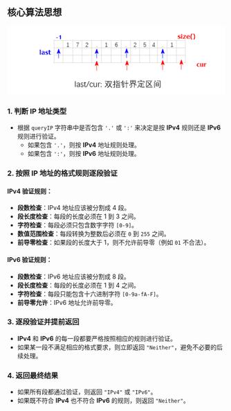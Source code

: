 ## 核心算法思想
<div align="center">
    <img src="images/0468_001.png" alt="示例图片">
</div>   

### 1. 判断 IP 地址类型
- 根据 `queryIP` 字符串中是否包含 `'.'` 或 `':'` 来决定是按 **IPv4** 规则还是 **IPv6** 规则进行验证。
  - 如果包含 `'.'`，则按 **IPv4** 地址规则处理。
  - 如果包含 `':'`，则按 **IPv6** 地址规则处理。

### 2. 按照 IP 地址的格式规则逐段验证

#### IPv4 验证规则：
- **段数检查**：IPv4 地址应该被分割成 4 段。
- **段长度检查**：每段的长度必须在 1 到 3 之间。
- **字符检查**：每段必须只包含数字字符 `[0-9]`。
- **数值范围检查**：每段转换为整数后必须在 `0` 到 `255` 之间。
- **前导零检查**：如果段的长度大于 1，则不允许前导零（例如 `01` 不合法）。

#### IPv6 验证规则：
- **段数检查**：IPv6 地址应该被分割成 8 段。
- **段长度检查**：每段的长度必须在 1 到 4 之间。
- **字符检查**：每段只能包含十六进制字符 `[0-9a-fA-F]`。
- **前导零允许**：IPv6 地址允许前导零。

### 3. 逐段验证并提前返回
- **IPv4** 和 **IPv6** 的每一段都要严格按照相应的规则进行验证。
- 如果某一段不满足相应的格式要求，则立即返回 `"Neither"`，避免不必要的后续处理。

### 4. 返回最终结果
- 如果所有段都通过验证，则返回 `"IPv4"` 或 `"IPv6"`。
- 如果既不符合 **IPv4** 也不符合 **IPv6** 的规则，则返回 `"Neither"`。


